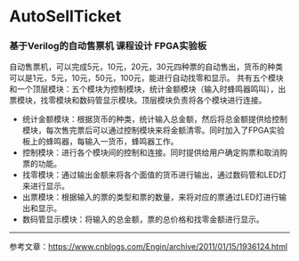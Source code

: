 # AutoSellTicket
### 基于Verilog的自动售票机 课程设计 FPGA实验板
自动售票机，可以完成5元，10元，20元，30元四种票的自动售出，货币的种类可以是1元，5元，10元，50元，100元，能进行自动找零和显示。
 共有五个模块和一个顶层模块：五个模块为控制模块，统计金额模块（输入时蜂鸣器鸣叫），出票模块，找零模块和数码管显示模块。顶层模块负责将各个模块进行连接。
  + 统计金额模块：根据货币的种类，统计输入总金额，然后将总金额提供给控制模块，每次售完票后可以通过控制模块来将金额清零。同时加入了FPGA实验板上的蜂鸣器，每输入一货币，蜂鸣器工作。
  + 控制模块：进行各个模块间的控制和连接。同时提供给用户确定购票和取消购票的功能。
  + 找零模块：通过输出金额来将各个面值的货币进行输出，通过数码管和LED灯来进行显示。
  + 出票模块：根据输入的票的类型和票的数量，来将对应的票通过LED灯进行输出和显示。
  + 数码管显示模块：将输入的总金额，票的总价格和找零金额进行显示。

---
参考文章：https://www.cnblogs.com/Engin/archive/2011/01/15/1936124.html
